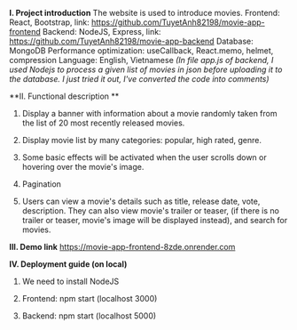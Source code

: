 **I. Project introduction**
The website is used to introduce movies.
Frontend: React, Bootstrap, link: https://github.com/TuyetAnh82198/movie-app-frontend
Backend: NodeJS, Express, link: https://github.com/TuyetAnh82198/movie-app-backend
Database: MongoDB
Performance optimization: useCallback, React.memo, helmet, compression
Language: English, Vietnamese
_(In file app.js of backend, I used Nodejs to process a given list of movies
in json before uploading it to the database. I just tried it out, I've converted the code into comments)_


**II. Functional description
**
1. Display a banner with information about a movie randomly taken from the list of 20 most recently released movies.

2. Display movie list by many categories: popular, high rated, genre.

3. Some basic effects will be activated when the user scrolls down or hovering over the movie's image.

4. Pagination

5. Users can view a movie's details such as title, release date, vote, description.
They can also view movie's trailer or teaser,
(if there is no trailer or teaser, movie's image will be displayed instead),
and search for movies.


**III. Demo link**
https://movie-app-frontend-8zde.onrender.com

**IV. Deployment guide (on local)**

1. We need to install NodeJS 

2. Frontend:
npm start (localhost 3000) 

3. Backend:
npm start (localhost 5000)


